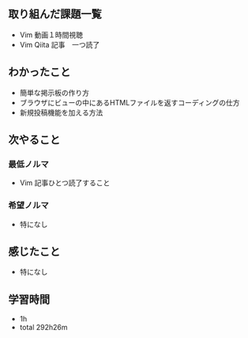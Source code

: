 ## 取り組んだ課題一覧
- Vim 動画１時間視聴
- Vim Qiita 記事　一つ読了
## わかったこと
- 簡単な掲示板の作り方
- ブラウザにビューの中にあるHTMLファイルを返すコーディングの仕方
- 新規投稿機能を加える方法
## 次やること
### 最低ノルマ
- Vim 記事ひとつ読了すること
### 希望ノルマ
- 特になし
## 感じたこと
- 特になし
## 学習時間
- 1h
- total 292h26m
